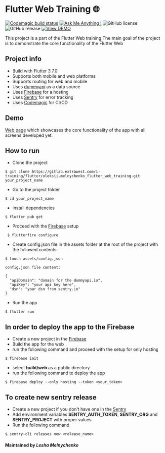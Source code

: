# Flutter Web Training 🌐

[![Codemagic build status](https://api.codemagic.io/apps/63ea1ecf46f7d12ff5711b7b/63ea1ecf46f7d12ff5711b7a/status_badge.svg)](https://codemagic.io/apps/63ea1ecf46f7d12ff5711b7b/63ea1ecf46f7d12ff5711b7a/latest_build)
[![Ask Me Anything !](https://img.shields.io/badge/Ask%20me-anything-1abc9c.svg)]()
![GitHub license](https://img.shields.io/github/license/Naereen/StrapDown.js.svg)
![GitHub release](https://img.shields.io/badge/release-v1.0.0-blue)
[![View DEMO](https://img.shields.io/badge/VIEW-DEMO-lightgreen.svg)](https://flutter-web-training-om.web.app/)

This project is a part of the Flutter Web training
The main goal of the project is to demonstrate the core functionality of the Flutter Web

## Project info
- Build with Flutter 3.7.0
- Supports both mobile and web platforms
- Supports routing for web and mobile
- Uses [dummyapi](https://dummyapi.io/docs) as a data source
- Uses [Firebase](https://firebase.google.com/) for a hosting
- Uses [Sentry](https://sentry.io/) for error tracking
- Uses [Codemagic](https://codemagic.io/) for CI/CD

## Demo
[Web page](https://flutter-web-training-om.web.app/#/) which showcases the core functionality of the app with all screens developed yet.

## How to run
- Clone the project
```shell
$ git clone https://gitlab.extrawest.com/i-training/flutter/oleksii.melnychenko_flutter_web_training.git your_project_name
```
- Go to the project folder
```shell
$ cd your_project_name
```
- Install dependencies
```shell
$ flutter pub get
```
- Proceed with the [Firebase](https://firebase.google.com/) setup
```shell
 $ flutterfire configure
```
- Create config.json file in the assets folder at the root of the project with the followed contents:
```shell
$ touch assets/config.json

config.json file content:

{
  "apiDomain": "domain for the dummyapi.io",
  "apiKey": "your api key here",
  "dsn": "your dsn from sentry.io"
}

```

- Run the app
```shell
$ flutter run
```

## In order to deploy the app to the Firebase
- Create a new project in the [Firebase](https://firebase.google.com/)
- Build the app for the web
- run the following command and proceed with the setup for only hosting
```shell
$ firebase init
```
- select __build/web__ as a public directory
- run the following command to deploy the app
```shell
$ firebase deploy --only hosting --token <your_token>
```

## To create new sentry release
- Create a new project if you don't have one in the [Sentry](https://sentry.io/)
- Add environment variables __SENTRY_AUTH_TOKEN__, __SENTRY_ORG__ and __SENTRY_PROJECT__ with proper values
- Run the following command
```shell
$ sentry-cli releases new <release_name>
```

#### Maintained by *Lesha Melnychenko*
